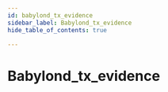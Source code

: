 ```yaml
---
id: babylond_tx_evidence
sidebar_label: Babylond_tx_evidence
hide_table_of_contents: true

---
```


# Babylond_tx_evidence